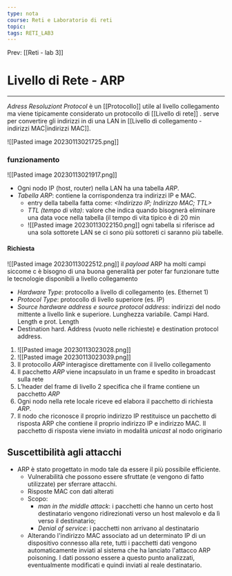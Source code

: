 ```yaml
---
type: nota
course: Reti e Laboratorio di reti
topic: 
tags: RETI_LAB3 
---
```


Prev: [[Reti - lab 3]]

# Livello di Rete - ARP
---
_Adress Resoluziont Protocol_  è un [[Protocollo]] utile al livello collegamento ma viene tipicamente considerato un protocollo di [[Livello di rete]] . serve per convertire gli indirizzi in di una LAN in  [[Livello di collegamento - indirizzi MAC|indirizzi MAC]].

![[Pasted image 20230113021725.png]]

### funzionamento

![[Pasted image 20230113021917.png]]
- Ogni nodo IP (host, router) nella LAN ha una tabella _ARP_. 
- _Tabella ARP_: contiene la corrispondenza tra indirizzi IP e MAC.
	- entry della tabella fatta come: _<Indirizzo IP; Indirizzo MAC; TTL>_ 
	- _TTL (tempo di vita)_: valore che indica quando bisognerà eliminare una data voce nella tabella (il tempo di vita tipico è di 20 min
	- ![[Pasted image 20230113022150.png]]
ogni tabella si riferisce ad una sola sottorete LAN se ci sono più sottoreti ci saranno più tabelle.

#### Richiesta
![[Pasted image 20230113022512.png]]
il _payload_ ARP ha molti campi siccome c è bisogno di una buona generalità per poter far funzionare tutte le tecnologie disponibili a livello collegamento
- _Hardware Type_: protocollo a livello di collegamento (es. Ethernet 1) 
- _Protocol Type_: protocollo di livello superiore (es. IP) 
- _Source hardware address e source protocol address_: indirizzi del nodo mittente a livello link e superiore. Lunghezza variabile. Campi Hard. Length e prot. Length 
- Destination hard. Address (vuoto nelle richieste) e destination protocol address.

1. ![[Pasted image 20230113023028.png]]
2. ![[Pasted image 20230113023039.png]]
1. Il protocollo _ARP_ interagisce direttamente con il livello collegamento 
2. Il pacchetto _ARP_ viene incapsulato in un frame e spedito in broadcast sulla rete 
3. L’header del frame di livello 2 specifica che il frame contiene un pacchetto _ARP_ 
4. Ogni nodo nella rete locale riceve ed elabora il pacchetto di richiesta _ARP_. 
5. Il nodo che riconosce il proprio indirizzo IP restituisce un pacchetto di risposta ARP che contiene il proprio indirizzo IP e indirizzo MAC. Il pacchetto di risposta viene inviato in modalità _unicast_ al nodo originario

## Suscettibilità agli attacchi
- ARP è stato progettato in modo tale da essere il più possibile efficiente. 
	- Vulnerabilità che possono essere sfruttate (e vengono di fatto utilizzate) per sferrare attacchi. 
	- Risposte MAC con dati alterati 
	- Scopo: 
		- _man in the middle attack_: i pacchetti che hanno un certo host destinatario vengono ridirezionati verso un host malevolo e da lì verso il destinatario;
		- _Denial of service_: i pacchetti non arrivano al destinatario 
	- Alterando l'indirizzo MAC associato ad un determinato IP di un dispositivo connesso alla rete, tutti i pacchetti dati vengono automaticamente inviati al sistema che ha lanciato l'attacco ARP poisoning. I dati possono essere a questo punto analizzati, eventualmente modificati e quindi inviati al reale destinatario.